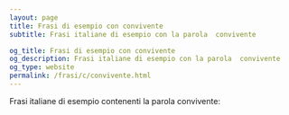 ```yaml
---
layout: page
title: Frasi di esempio con convivente 
subtitle: Frasi italiane di esempio con la parola  convivente

og_title: Frasi di esempio con convivente 
og_description: Frasi italiane di esempio con la parola  convivente
og_type: website
permalink: /frasi/c/convivente.html
---
```


Frasi italiane di esempio contenenti la parola convivente:


